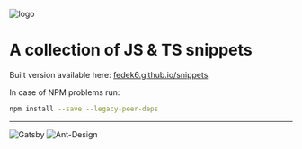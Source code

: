 ![logo](https://realhe.ro/img/logo.svg "Realhe.ro")

# A collection of JS & TS snippets

Built version available here: [fedek6.github.io/snippets](https://fedek6.github.io/snippets).


In case of NPM problems run:

```bash
npm install --save --legacy-peer-deps
```

---

![Gatsby](https://img.shields.io/badge/Gatsby-%23663399.svg?style=for-the-badge&logo=gatsby&logoColor=white)
![Ant-Design](https://img.shields.io/badge/-AntDesign-%230170FE?style=for-the-badge&logo=ant-design&logoColor=white)

